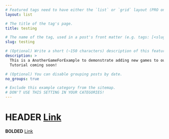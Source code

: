 ```yaml
---
# Featured tags need to have either the `list` or `grid` layout (PRO only).
layout: list

# The title of the tag's page.
title: testing

# The name of the tag, used in a post's front matter (e.g. tags: [<slug>]).
slug: testing

# (Optional) Write a short (~150 characters) description of this featured tag.
description: >
  This is a AnotherGameForExample to demonstrate adding new games to our blog.
  Tutorial coming soon!

# (Optional) You can disable grouping posts by date.
no_groups: true

# Exclude this example category from the sitemap.
# DON'T USE THIS SETTING IN YOUR CATEGORIES!
---
```

# HEADER [Link](https://github.com/Nowhere-Know-How/testing-Releases/releases/download/latest/testing_2021-02-05-10.zip)
**BOLDED** [Link](https://github.com/Nowhere-Know-How/testing-Releases/releases/download/latest/testing_2021-02-05-10.zip)